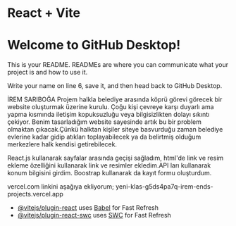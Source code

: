 # React + Vite

# Welcome to GitHub Desktop!

This is your README. READMEs are where you can communicate what your project is and how to use it.

Write your name on line 6, save it, and then head back to GitHub Desktop.

İREM SARIBOĞA
Projem halkla belediye arasında köprü görevi görecek bir website oluşturmak üzerine kurulu. Çoğu kişi çevreye karşı duyarlı ama yapma kısmında iletişim kopuksuzluğu veya bilgisizlikten dolayı sıkıntı çekiyor.
Benim tasarladığım website sayesinde artık bu bir problem olmaktan çıkacak.Çünkü halktan kişiler siteye basvurduğu zaman belediye evlerine kadar gidip atıkları toplayabilecek ya da belirtmiş olduğum merkezlere halk kendisi getirebilecek. 

React.js kullanarak sayfalar arasında geçişi sağladım, html'de link ve resim ekleme özelliğini kullanarak link ve resimler ekledim.API ları kullanarak konum bilgisini girdim.
Boostrap kullanarak da kayıt formu oluşturdum.

vercel.com linkini aşağıya ekliyorum;
yeni-klas-g5ds4pa7q-irem-ends-projects.vercel.app



- [@vitejs/plugin-react](https://github.com/vitejs/vite-plugin-react/blob/main/packages/plugin-react/README.md) uses [Babel](https://babeljs.io/) for Fast Refresh
- [@vitejs/plugin-react-swc](https://github.com/vitejs/vite-plugin-react-swc) uses [SWC](https://swc.rs/) for Fast Refresh
